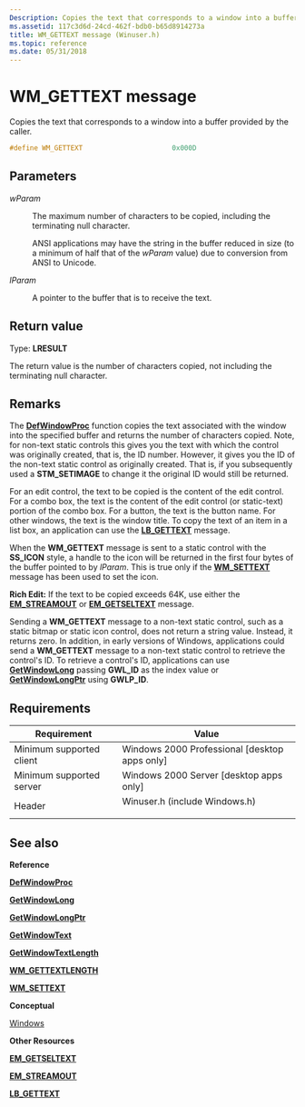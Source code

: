 ```yaml
---
Description: Copies the text that corresponds to a window into a buffer provided by the caller.
ms.assetid: 117c3d6d-24cd-462f-bdb0-b65d8914273a
title: WM_GETTEXT message (Winuser.h)
ms.topic: reference
ms.date: 05/31/2018
---
```


# WM\_GETTEXT message

Copies the text that corresponds to a window into a buffer provided by the caller.


```C++
#define WM_GETTEXT                      0x000D
```



## Parameters

<dl> <dt>

*wParam* 
</dt> <dd>

The maximum number of characters to be copied, including the terminating null character.

ANSI applications may have the string in the buffer reduced in size (to a minimum of half that of the *wParam* value) due to conversion from ANSI to Unicode.

</dd> <dt>

*lParam* 
</dt> <dd>

A pointer to the buffer that is to receive the text.

</dd> </dl>

## Return value

Type: **LRESULT**

The return value is the number of characters copied, not including the terminating null character.

## Remarks

The [**DefWindowProc**](/windows/desktop/api/winuser/nf-winuser-defwindowproca) function copies the text associated with the window into the specified buffer and returns the number of characters copied. Note, for non-text static controls this gives you the text with which the control was originally created, that is, the ID number. However, it gives you the ID of the non-text static control as originally created. That is, if you subsequently used a **STM\_SETIMAGE** to change it the original ID would still be returned.

For an edit control, the text to be copied is the content of the edit control. For a combo box, the text is the content of the edit control (or static-text) portion of the combo box. For a button, the text is the button name. For other windows, the text is the window title. To copy the text of an item in a list box, an application can use the [**LB\_GETTEXT**](../controls/lb-gettext.md) message.

When the **WM\_GETTEXT** message is sent to a static control with the **SS\_ICON** style, a handle to the icon will be returned in the first four bytes of the buffer pointed to by *lParam*. This is true only if the [**WM\_SETTEXT**](wm-settext.md) message has been used to set the icon.

**Rich Edit:** If the text to be copied exceeds 64K, use either the [**EM\_STREAMOUT**](../controls/em-streamout.md) or [**EM\_GETSELTEXT**](../controls/em-getseltext.md) message.

Sending a **WM\_GETTEXT** message to a non-text static control, such as a static bitmap or static icon control, does not return a string value. Instead, it returns zero. In addition, in early versions of Windows, applications could send a **WM\_GETTEXT** message to a non-text static control to retrieve the control's ID. To retrieve a control's ID, applications can use [**GetWindowLong**](/windows/win32/api/winuser/nf-winuser-getwindowlonga) passing **GWL\_ID** as the index value or [**GetWindowLongPtr**](/windows/win32/api/winuser/nf-winuser-getwindowlongptra) using **GWLP\_ID**.

## Requirements



| Requirement | Value |
|-------------------------------------|----------------------------------------------------------------------------------------------------------|
| Minimum supported client<br/> | Windows 2000 Professional \[desktop apps only\]<br/>                                               |
| Minimum supported server<br/> | Windows 2000 Server \[desktop apps only\]<br/>                                                     |
| Header<br/>                   | <dl> <dt>Winuser.h (include Windows.h)</dt> </dl> |



## See also

<dl> <dt>

**Reference**
</dt> <dt>

[**DefWindowProc**](/windows/desktop/api/winuser/nf-winuser-defwindowproca)
</dt> <dt>

[**GetWindowLong**](/windows/win32/api/winuser/nf-winuser-getwindowlonga)
</dt> <dt>

[**GetWindowLongPtr**](/windows/win32/api/winuser/nf-winuser-getwindowlongptra)
</dt> <dt>

[**GetWindowText**](/windows/win32/api/winuser/nf-winuser-getwindowtexta)
</dt> <dt>

[**GetWindowTextLength**](/windows/win32/api/winuser/nf-winuser-getwindowtextlengtha)
</dt> <dt>

[**WM\_GETTEXTLENGTH**](wm-gettextlength.md)
</dt> <dt>

[**WM\_SETTEXT**](wm-settext.md)
</dt> <dt>

**Conceptual**
</dt> <dt>

[Windows](windows.md)
</dt> <dt>

**Other Resources**
</dt> <dt>

[**EM\_GETSELTEXT**](../controls/em-getseltext.md)
</dt> <dt>

[**EM\_STREAMOUT**](../controls/em-streamout.md)
</dt> <dt>

[**LB\_GETTEXT**](../controls/lb-gettext.md)
</dt> </dl>

 

 
